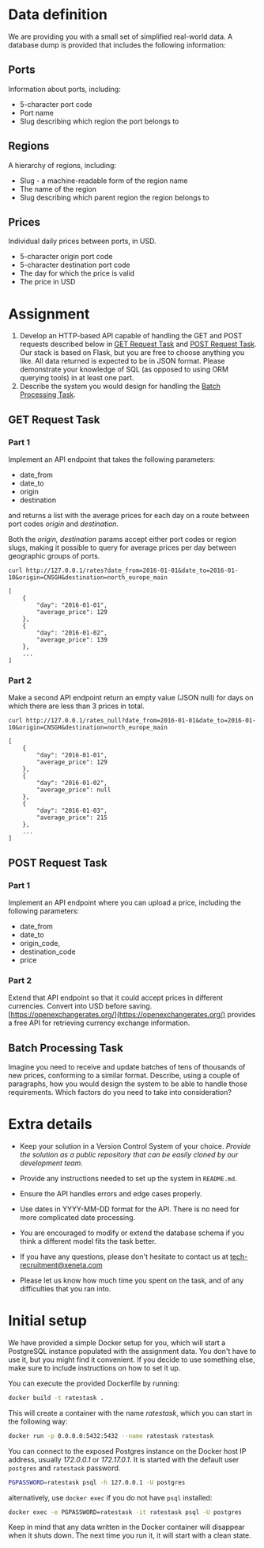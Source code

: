 # Data definition

We are providing you with a small set of simplified real-world data. A
database dump is provided that includes the following information:

## Ports

Information about ports, including:

* 5-character port code
* Port name
* Slug describing which region the port belongs to

## Regions

A hierarchy of regions, including:

* Slug - a machine-readable form of the region name
* The name of the region
* Slug describing which parent region the region belongs to

## Prices

Individual daily prices between ports, in USD.

* 5-character origin port code
* 5-character destination port code
* The day for which the price is valid
* The price in USD

# Assignment

1. Develop an HTTP-based API capable of handling the GET and POST requests described
below in [GET Request Task](#get-request-task) and [POST Request Task](#post-request-task). Our stack is based on Flask, but you are free to choose
anything you like. All data returned is expected to be in JSON format. Please demonstrate your knowledge of SQL (as opposed to using ORM querying tools) in at least one part.
2. Describe the system you would design for handling the [Batch Processing Task](#batch-processing-task).


## GET Request Task

### Part 1

Implement an API endpoint that takes the following parameters:

* date_from
* date_to
* origin
* destination

and returns a list with the average prices for each day on a route between port codes *origin* and *destination*.

Both the *origin, destination* params accept either port codes or region slugs, making it possible to query for average prices per day between geographic groups of ports.

    curl http://127.0.0.1/rates?date_from=2016-01-01&date_to=2016-01-10&origin=CNSGH&destination=north_europe_main

    [
        {
            "day": "2016-01-01",
            "average_price": 129
        },
        {
            "day": "2016-01-02",
            "average_price": 139
        },
        ...
    ]


### Part 2

Make a second API endpoint return an empty value (JSON null) for days
on which there are less than 3 prices in total.

    curl http://127.0.0.1/rates_null?date_from=2016-01-01&date_to=2016-01-10&origin=CNSGH&destination=north_europe_main

    [
        {
            "day": "2016-01-01",
            "average_price": 129
        },
        {
            "day": "2016-01-02",
            "average_price": null
        },
        {
            "day": "2016-01-03",
            "average_price": 215
        },
        ...
    ]

## POST Request Task

### Part 1

Implement an API endpoint where you can upload a price, including
the following parameters:

* date_from
* date_to
* origin_code,
* destination_code
* price


### Part 2

Extend that API endpoint so that it could accept prices in
different currencies. Convert into USD before
saving. [https://openexchangerates.org/](https://openexchangerates.org/) provides
a free API for retrieving currency exchange information.


## Batch Processing Task

Imagine you need to receive and update batches of tens of thousands of new prices, conforming to a similar format. Describe, using a couple of paragraphs, how you would design the system to be able to handle those requirements. Which factors do you need to take into consideration?


# Extra details

* Keep your solution in a Version Control System of your
  choice. *Provide the solution as a public repository that can be
  easily cloned by our development team.*

* Provide any instructions needed to set up the system in `README.md`.

* Ensure the API handles errors and edge cases properly.

* Use dates in YYYY-MM-DD format for the API. There is no need for more
  complicated date processing.

* You are encouraged to modify or extend the database schema if you think a different model fits the task better.

* If you have any questions, please don't hesitate to contact us at tech-recruitment@xeneta.com

* Please let us know how much time you spent on the task, and of any difficulties that you ran into.


# Initial setup

We have provided a simple Docker setup for you, which will start a
PostgreSQL instance populated with the assignment data. You don't have
to use it, but you might find it convenient. If you decide to use
something else, make sure to include instructions on how to set it up.

You can execute the provided Dockerfile by running:

```bash
docker build -t ratestask .
```

This will create a container with the name *ratestask*, which you can
start in the following way:

```bash
docker run -p 0.0.0.0:5432:5432 --name ratestask ratestask
```

You can connect to the exposed Postgres instance on the Docker host IP address,
usually *172.0.0.1* or *172.17.0.1*. It is started with the default user `postgres` and `ratestask` password.

```bash
PGPASSWORD=ratestask psql -h 127.0.0.1 -U postgres
```

alternatively, use `docker exec` if you do not have `psql` installed:

```bash
docker exec -e PGPASSWORD=ratestask -it ratestask psql -U postgres
```

Keep in mind that any data written in the Docker container will
disappear when it shuts down. The next time you run it, it will start
with a clean state.
